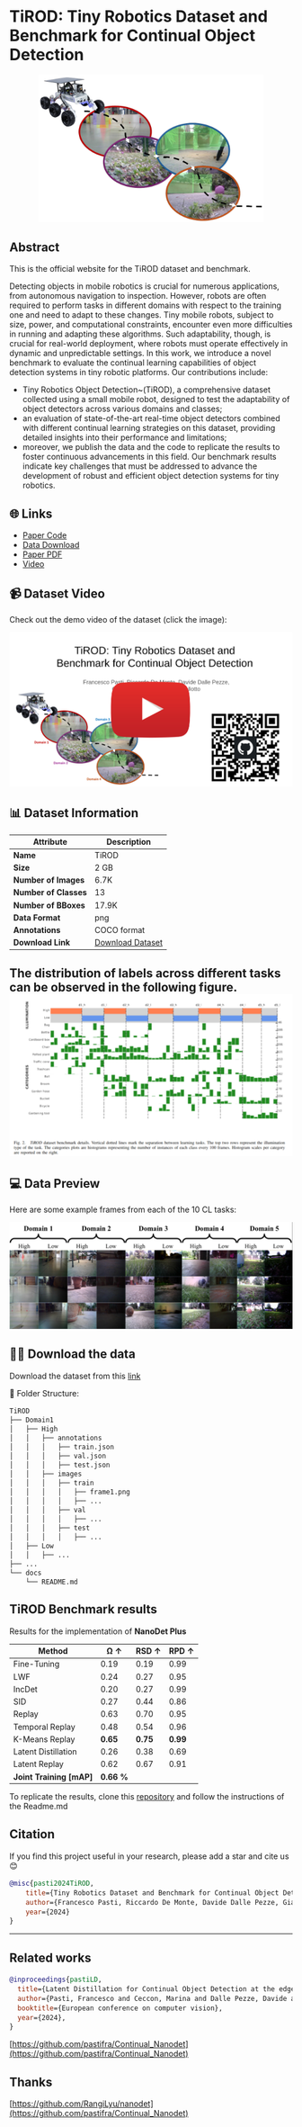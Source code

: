 # TiROD: Tiny Robotics Dataset and Benchmark for Continual Object Detection

<div align="center">
<img src="images/TiROD.png" width="400"/>
</div>

## Abstract
This is the official website for the TiROD dataset and benchmark.

Detecting objects in mobile robotics is crucial for numerous applications, from autonomous navigation to inspection.
However, robots are often required to perform tasks in different domains with respect to the training one and need to adapt to these changes.
Tiny mobile robots, subject to size, power, and computational constraints, encounter even more difficulties in running and adapting these algorithms.
Such adaptability, though, is crucial for real-world deployment, where robots must operate effectively in dynamic and unpredictable settings.
In this work, we introduce a novel benchmark to evaluate the continual learning capabilities of object detection systems in tiny robotic platforms. Our contributions include: 

-  Tiny Robotics Object Detection~(TiROD), a comprehensive dataset collected using a small mobile robot, designed to test the adaptability of object detectors across various domains and classes;
-  an evaluation of state-of-the-art real-time object detectors combined with different continual learning strategies on this dataset, providing detailed insights into their performance and limitations;
-  moreover, we publish the data and the code to replicate the results to foster continuous advancements in this field.
Our benchmark results indicate key challenges that must be addressed to advance the development of robust and efficient object detection systems for tiny robotics.

## 🌐 Links
* [Paper Code](https://github.com/pastifra/TiROD_code)
* [Data Download](soon)
* [Paper PDF](soon)
* [Video](https://www.youtube.com/watch?v=e76m3ol1i4I)

## 📹 Dataset Video
Check out the demo video of the dataset (click the image):

[![Watch the video](images/youtube.png)](https://www.youtube.com/watch?v=e76m3ol1i4I)

## 📊 Dataset Information

| Attribute        | Description                                              |
|------------------|----------------------------------------------------------|
| **Name**         | TiROD                                                    |
| **Size**         | 2 GB                                                     |
| **Number of Images** | 6.7K                                                 |
| **Number of Classes** | 13                                                  |
| **Number of BBoxes** | 17.9K                                                |
| **Data Format**  | png                                                      |
| **Annotations**  | COCO format                                              |
| **Download Link**| [Download Dataset](coming_soon)                          |

The distribution of labels across different tasks can be observed in the following figure.
![Datastats](images/dataset.png)
---

## 💻 Data Preview
Here are some example frames from each of the 10 CL tasks:

<div align="center">
<img src="images/TiROD_images.png" width="600"/>
</div>

## 🧑‍💻 Download the data

Download the dataset from this [link](coming-soon)

📂 Folder Structure:

```
TiROD
├── Domain1
│   ├── High
│   │   ├── annotations
│   │   │   ├── train.json
│   │   │   ├── val.json
│   │   │   ├── test.json
│   │   ├── images
│   │   │   ├── train
│   │   │   │   ├── frame1.png
│   │   │   │   ├── ...
│   │   │   ├── val
│   │   │   │   ├── ...
│   │   │   ├── test
│   │   │   │   ├── ...
│   ├── Low
│   │   ├── ...
├── ...
└── docs
    └── README.md
```

## TiROD Benchmark results

Results for the implementation of **NanoDet Plus**

| Method               | Ω ↑  | RSD ↑ | RPD ↑ |
|----------------------|------|-------|-------|
| Fine-Tuning           | 0.19 | 0.19  | 0.99  |
| LWF                  | 0.24 | 0.27  | 0.95  |
| IncDet               | 0.20 | 0.27  | 0.99  |
| SID                  | 0.27 | 0.44  | 0.86  |
| Replay               | 0.63 | 0.70  | 0.95  |
| Temporal Replay      | 0.48 | 0.54  | 0.96  |
| K-Means Replay       | **0.65** | **0.75** | **0.99** |
| Latent Distillation  | 0.26 | 0.38  | 0.69  |
| Latent Replay        | 0.62 | 0.67  | 0.91  |
| **Joint Training [mAP]** |  **0.66 %**  |

To replicate the results, clone this [repository](https://github.com/pastifra/TiROD_code) and follow the instructions of the Readme.md

## Citation

If you find this project useful in your research, please add a star and cite us 😊 

```BibTeX
@misc{pasti2024TiROD,
    title={Tiny Robotics Dataset and Benchmark for Continual Object Detection},
    author={Francesco Pasti, Riccardo De Monte, Davide Dalle Pezze, Gian Antonio Susto, Nicola Bellotto},
    year={2024}
}
```

****

## Related works

```BibTeX
@inproceedings{pastiLD,
  title={Latent Distillation for Continual Object Detection at the edge.},
  author={Pasti, Francesco and Ceccon, Marina and Dalle Pezze, Davide and Paissan, Francesco and Farella, Elisabetta and Susto, Gian Antonio and Bellotto, Nicola},
  booktitle={European conference on computer vision},
  year={2024},
}
```
[https://github.com/pastifra/Continual_Nanodet](https://github.com/pastifra/Continual_Nanodet)

## Thanks

[https://github.com/RangiLyu/nanodet](https://github.com/pastifra/Continual_Nanodet)



